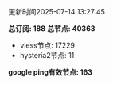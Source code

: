更新时间2025-07-14 13:27:45

**总订阅: 188**
**总节点: 40363**
- vless节点: 17229
- hysteria2节点: 11

**google ping有效节点: 163**
